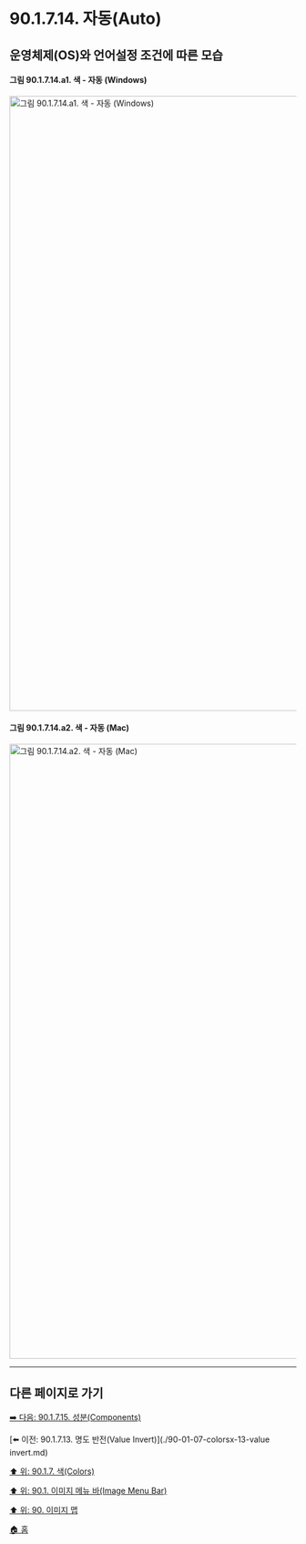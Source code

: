 # 90.1.7.14. 자동(Auto)
## 운영체제(OS)와 언어설정 조건에 따른 모습
#### 그림 90.1.7.14.a1. 색 - 자동 (Windows)
<img width="1080" alt="그림 90.1.7.14.a1. 색 - 자동 (Windows)" environment="MacOS:Sonoma 14.2.1 GIMP 2.10.36" src="https://github.com/wonder13662/gimp/assets/15767104/04336922-bef6-4b3a-80af-77589af2f751">

#### 그림 90.1.7.14.a2. 색 - 자동 (Mac)
<img width="1080" alt="그림 90.1.7.14.a2. 색 - 자동 (Mac)" environment="MacOS:Sonoma 14.2.1 GIMP 2.10.36" src="https://github.com/wonder13662/gimp/assets/15767104/b606a8e7-2cfe-4b4d-b106-bc761c0c77d6">

***

## 다른 페이지로 가기

[➡️ 다음: 90.1.7.15. 성분(Components)](./90-01-07-colorsx-15-components.md)

[⬅️ 이전: 90.1.7.13. 명도 반전(Value Invert)](./90-01-07-colorsx-13-value invert.md)

[⬆️ 위: 90.1.7. 색(Colors)](./90-01-07-colors.md)

[⬆️ 위: 90.1. 이미지 메뉴 바(Image Menu Bar)](./90-01-00-image-menu-bar.md)

[⬆️ 위: 90. 이미지 맵](./90-00-image-map.md)

[🏠 홈](./00-home.md)